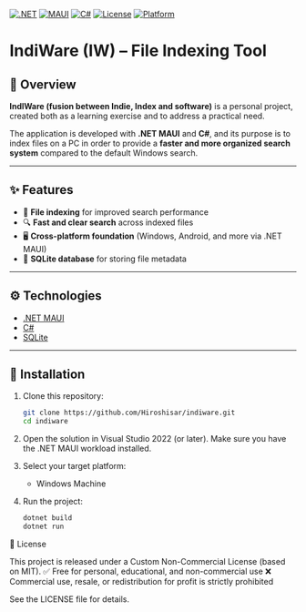 [![.NET](https://img.shields.io/badge/.NET-7.0-blue?logo=.net&logoColor=white)](https://dotnet.microsoft.com/)
[![MAUI](https://img.shields.io/badge/.NET%20MAUI-UI-blueviolet?logo=.net&logoColor=white)](https://learn.microsoft.com/dotnet/maui/)
[![C#](https://img.shields.io/badge/C%23-Programming-blue?logo=c-sharp&logoColor=white)](https://learn.microsoft.com/dotnet/csharp/)
[![License](https://img.shields.io/badge/License-Non--Commercial-orange)](LICENSE)
[![Platform](https://img.shields.io/badge/Platform-Windows-lightgrey)](#)

# IndiWare (IW) – File Indexing Tool

## 📌 Overview
**IndIWare (fusion between Indie, Index and software)** is a personal project, created both as a learning exercise and to address a practical need.  

The application is developed with **.NET MAUI** and **C#**, and its purpose is to index files on a PC in order to provide a **faster and more organized search system** compared to the default Windows search.

---

## ✨ Features
- 📂 **File indexing** for improved search performance  
- 🔍 **Fast and clear search** across indexed files  
- 🖥️ **Cross-platform foundation** (Windows, Android, and more via .NET MAUI)  
- 💾 **SQLite database** for storing file metadata
  
---

## ⚙️ Technologies
- [.NET MAUI](https://learn.microsoft.com/dotnet/maui/)  
- [C#](https://learn.microsoft.com/dotnet/csharp/)  
- [SQLite](https://www.sqlite.org/)  

---

## 🚀 Installation
1. Clone this repository:
   ```bash
   git clone https://github.com/Hiroshisar/indiware.git
   cd indiware

2. Open the solution in Visual Studio 2022 (or later).
   Make sure you have the .NET MAUI workload installed.

3. Select your target platform:
    - Windows Machine

4. Run the project:
   ```bash
   dotnet build
   dotnet run

📖 License

This project is released under a Custom Non-Commercial License (based on MIT).
✅ Free for personal, educational, and non-commercial use
❌ Commercial use, resale, or redistribution for profit is strictly prohibited

See the LICENSE file for details.
